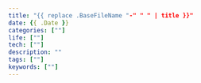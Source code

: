 ```yaml
---
title: "{{ replace .BaseFileName "-" " " | title }}"
date: {{ .Date }}
categories: [""]
life: [""]
tech: [""]
description: ""
tags: [""]
keywords: [""]
---
```

